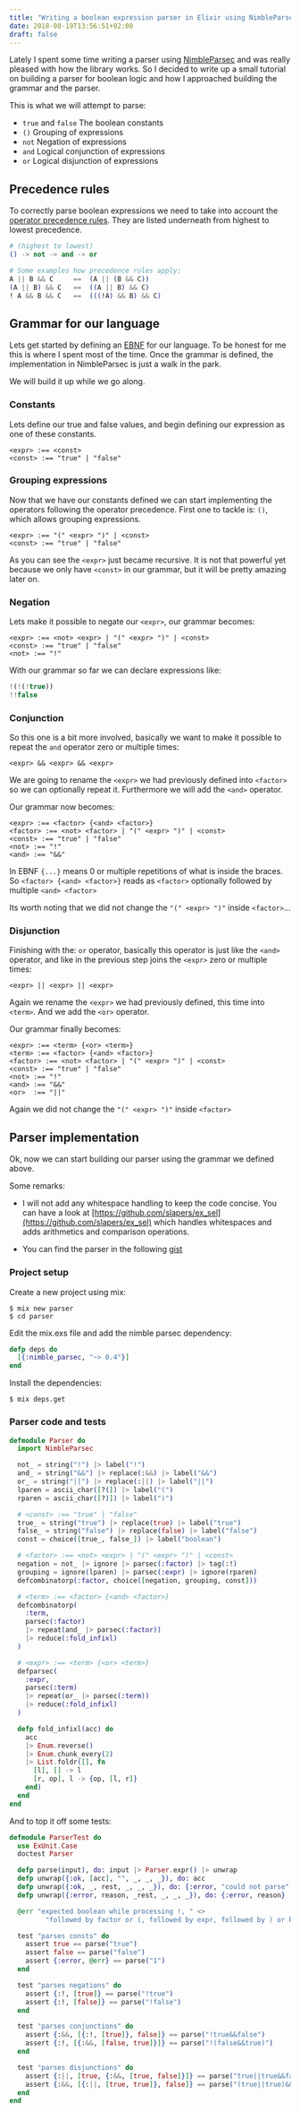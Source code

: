 ```yaml
---
title: "Writing a boolean expression parser in Elixir using NimbleParsec"
date: 2018-08-19T13:56:51+02:00
draft: false
---
```


Lately I spent some time writing a parser using [NimbleParsec](https://github.com/plataformatec/nimble_parsec) and was really pleased with how the library works. So I decided to write up a small tutorial on building a parser for boolean logic and how I approached building the grammar and the parser.

This is what we will attempt to parse:

- `true` and `false` The boolean constants
- `()` Grouping of expressions
- `not` Negation of expressions
- `and` Logical conjunction of expressions
- `or` Logical disjunction of expressions

## Precedence rules

To correctly parse boolean expressions we need to take into account the [operator precedence rules](http://intrologic.stanford.edu/glossary/operator_precedence.html). They are listed underneath from highest to lowest precedence.

```elixir
# (highest to lowest)
() -> not -> and -> or

# Some examples how precedence rules apply:
A || B && C     ==  (A || (B && C))
(A || B) && C   ==  ((A || B) && C)
! A && B && C   ==  (((!A) && B) && C)
```

## Grammar for our language

Lets get started by defining an [EBNF](https://en.wikipedia.org/wiki/Extended_Backus%E2%80%93Naur_form) for our language. To be honest for me this is where I spent most of the time. Once the grammar is defined, the implementation in NimbleParsec is just a walk in the park.

We will build it up while we go along.

### Constants

Lets define our true and false values, and begin defining our expression as one of these constants.

```bnf
<expr> :== <const>
<const> :== "true" | "false"
```

### Grouping expressions

Now that we have our constants defined we can start implementing the operators following the operator precedence. First one to tackle is: `()`, which allows grouping expressions.

```bnf
<expr> :== "(" <expr> ")" | <const>
<const> :== "true" | "false"
```

As you can see the `<expr>` just became recursive. It is not that powerful yet because we only have `<const>` in our grammar, but it will be pretty amazing later on.

### Negation

Lets make it possible to negate our `<expr>`, our grammar becomes:

```bnf
<expr> :== <not> <expr> | "(" <expr> ")" | <const>
<const> :== "true" | "false"
<not> :== "!"
```

With our grammar so far we can declare expressions like:

```javascript
!(!(!true))
!!false
```

### Conjunction

So this one is a bit more involved, basically we want to make it possible to repeat the `and` operator zero or multiple times:

```bnf
<expr> && <expr> && <expr>
```

We are going to rename the `<expr>` we had previously defined into `<factor>` so we can optionally repeat it. Furthermore we will add the `<and>` operator. 

Our grammar now becomes:

```bnf
<expr> :== <factor> {<and> <factor>}
<factor> :== <not> <factor> | "(" <expr> ")" | <const>
<const> :== "true" | "false"
<not> :== "!"
<and> :== "&&"
```

In EBNF `{...}` means 0 or multiple repetitions of what is inside the braces. So `<factor> {<and> <factor>}` reads as `<factor>` optionally followed by multiple `<and> <factor>`

Its worth noting that we did not change the `"(" <expr> ")"` inside `<factor>`...

### Disjunction

Finishing with the: `or` operator, basically this operator is just like the `<and>` operator, and like in the previous step joins the `<expr>` zero or multiple times:

```bnf
<expr> || <expr> || <expr>
```

Again we rename the `<expr>` we had previously defined, this time into `<term>`. And we add the `<or>` operator. 

Our grammar finally becomes:

```bnf
<expr> :== <term> {<or> <term>}
<term> :== <factor> {<and> <factor>}
<factor> :== <not> <factor> | "(" <expr> ")" | <const>
<const> :== "true" | "false"
<not> :== "!"
<and> :== "&&"
<or>  :== "||"
```

Again we did not change the `"(" <expr> ")"` inside `<factor>`

## Parser implementation

Ok, now we can start building our parser using the grammar we defined above.

Some remarks:

- I will not add any whitespace handling to keep the code concise. You can have a look at [https://github.com/slapers/ex_sel](https://github.com/slapers/ex_sel) which handles whitespaces and adds arithmetics and comparison operations.

- You can find the parser in the following [gist](https://gist.github.com/slapers/d8c7f7532f5d340922dd142b7d852999)

### Project setup

Create a new project using mix:

```shell
$ mix new parser
$ cd parser
```

Edit the mix.exs file and add the nimble parsec dependency:

```elixir
defp deps do
  [{:nimble_parsec, "~> 0.4"}]
end
```

Install the dependencies:

```shell
$ mix deps.get
```

### Parser code and tests

```elixir
defmodule Parser do
  import NimbleParsec

  not_ = string("!") |> label("!")
  and_ = string("&&") |> replace(:&&) |> label("&&")
  or_ = string("||") |> replace(:||) |> label("||")
  lparen = ascii_char([?(]) |> label("(")
  rparen = ascii_char([?)]) |> label(")")

  # <const> :== "true" | "false"
  true_ = string("true") |> replace(true) |> label("true")
  false_ = string("false") |> replace(false) |> label("false")
  const = choice([true_, false_]) |> label("boolean")

  # <factor> :== <not> <expr> | "(" <expr> ")" | <const>
  negation = not_ |> ignore |> parsec(:factor) |> tag(:!)
  grouping = ignore(lparen) |> parsec(:expr) |> ignore(rparen)
  defcombinatorp(:factor, choice([negation, grouping, const]))

  # <term> :== <factor> {<and> <factor>}
  defcombinatorp(
    :term,
    parsec(:factor)
    |> repeat(and_ |> parsec(:factor))
    |> reduce(:fold_infixl)
  )

  # <expr> :== <term> {<or> <term>}
  defparsec(
    :expr,
    parsec(:term)
    |> repeat(or_ |> parsec(:term))
    |> reduce(:fold_infixl)
  )

  defp fold_infixl(acc) do
    acc
    |> Enum.reverse()
    |> Enum.chunk_every(2)
    |> List.foldr([], fn
      [l], [] -> l
      [r, op], l -> {op, [l, r]}
    end)
  end
end
```

And to top it off some tests:

```elixir
defmodule ParserTest do
  use ExUnit.Case
  doctest Parser

  defp parse(input), do: input |> Parser.expr() |> unwrap
  defp unwrap({:ok, [acc], "", _, _, _}), do: acc
  defp unwrap({:ok, _, rest, _, _, _}), do: {:error, "could not parse" <> rest}
  defp unwrap({:error, reason, _rest, _, _, _}), do: {:error, reason}

  @err "expected boolean while processing !, " <>
         "followed by factor or (, followed by expr, followed by ) or boolean"

  test "parses consts" do
    assert true == parse("true")
    assert false == parse("false")
    assert {:error, @err} == parse("1")
  end

  test "parses negations" do
    assert {:!, [true]} == parse("!true")
    assert {:!, [false]} == parse("!false")
  end

  test "parses conjunctions" do
    assert {:&&, [{:!, [true]}, false]} == parse("!true&&false")
    assert {:!, [{:&&, [false, true]}]} == parse("!(false&&true)")
  end

  test "parses disjunctions" do
    assert {:||, [true, {:&&, [true, false]}]} == parse("true||true&&false")
    assert {:&&, [{:||, [true, true]}, false]} == parse("(true||true)&&false")
  end
end
```


